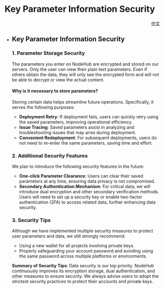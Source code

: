 # Key Parameter Information Security

<p align="right"><a href="https://docs.node-x.xyz/chan-pin-shou-ce/nodehub/yong-hu-guan-jian-can-shu-zi-xun-ji-vps-mi-ma-an-quan">中文</a></p>

*   ## Key Parameter Information Security

    ### 1. Parameter Storage Security

    The parameters you enter on NodeHub are encrypted and stored on our servers. Only the user can view their plain text parameters. Even if others obtain the data, they will only see the encrypted form and will not be able to decrypt or view the actual content.

    #### Why is it necessary to store parameters?

    Storing certain data helps streamline future operations. Specifically, it serves the following purposes:

    * **Deployment Retry**: If deployment fails, users can quickly retry using the saved parameters, improving operational efficiency.
    * **Issue Tracing**: Saved parameters assist in analyzing and troubleshooting issues that may arise during deployment.
    * **Convenient Redeployment**: For subsequent deployments, users do not need to re-enter the same parameters, saving time and effort.

    ### 2. Additional Security Features

    We plan to introduce the following security features in the future:

    * **One-click Parameter Clearance**: Users can clear their saved parameters at any time, ensuring data privacy is not compromised.
    * **Secondary Authentication Mechanism**: For critical data, we will introduce dual encryption and other secondary verification methods. Users will need to set up a security key or enable two-factor authentication (2FA) to access related data, further enhancing data security.

    ### 3. Security Tips

    Although we have implemented multiple security measures to protect user parameters and data, we still strongly recommend:

    * Using a new wallet for all projects involving private keys.
    * Properly safeguarding your account password and avoiding using the same password across multiple platforms or environments.

    **Summary of Security Tips**: Data security is our top priority. NodeHub continuously improves its encryption storage, dual authentication, and other measures to ensure security. We always advise users to adopt the strictest security practices to protect their accounts and private keys.
